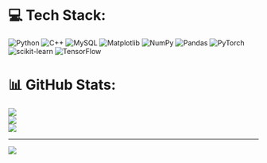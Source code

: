 
# 💻 Tech Stack:
![Python](https://img.shields.io/badge/python-3670A0?style=for-the-badge&logo=python&logoColor=ffdd54) ![C++](https://img.shields.io/badge/c++-%2300599C.svg?style=for-the-badge&logo=c%2B%2B&logoColor=white) ![MySQL](https://img.shields.io/badge/mysql-4479A1.svg?style=for-the-badge&logo=mysql&logoColor=white) ![Matplotlib](https://img.shields.io/badge/Matplotlib-%23ffffff.svg?style=for-the-badge&logo=Matplotlib&logoColor=black) ![NumPy](https://img.shields.io/badge/numpy-%23013243.svg?style=for-the-badge&logo=numpy&logoColor=white) ![Pandas](https://img.shields.io/badge/pandas-%23150458.svg?style=for-the-badge&logo=pandas&logoColor=white) ![PyTorch](https://img.shields.io/badge/PyTorch-%23EE4C2C.svg?style=for-the-badge&logo=PyTorch&logoColor=white) ![scikit-learn](https://img.shields.io/badge/scikit--learn-%23F7931E.svg?style=for-the-badge&logo=scikit-learn&logoColor=white) ![TensorFlow](https://img.shields.io/badge/TensorFlow-%23FF6F00.svg?style=for-the-badge&logo=TensorFlow&logoColor=white)
# 📊 GitHub Stats:
![](https://github-readme-stats.vercel.app/api?username=01danl&theme=dark&hide_border=false&include_all_commits=true&count_private=false)<br/>
![](https://nirzak-streak-stats.vercel.app/?user=01danl&theme=dark&hide_border=false)<br/>
![](https://github-readme-stats.vercel.app/api/top-langs/?username=01danl&theme=dark&hide_border=false&include_all_commits=true&count_private=false&layout=compact)

---
[![](https://visitcount.itsvg.in/api?id=01danl&icon=0&color=0)](https://visitcount.itsvg.in)

<!-- Proudly created with GPRM ( https://gprm.itsvg.in ) -->
